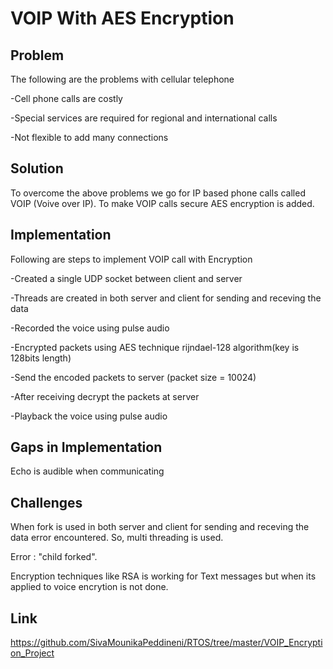 
# **VOIP With AES Encryption**

## **Problem**
The following are the problems with cellular telephone

-Cell phone calls are costly

-Special services are required for regional and international calls

-Not flexible to add many connections

## **Solution**

To overcome the above problems we go for IP based phone calls called VOIP  (Voive over IP). 
To make VOIP calls secure AES encryption is added.

## **Implementation**
Following are steps to implement VOIP call with Encryption

-Created a single UDP socket between client and server

-Threads are created in both server and client for sending and receving the data

-Recorded the voice using pulse audio

-Encrypted packets using AES technique rijndael-128 algorithm(key is 128bits length) 

-Send the encoded packets to server (packet size = 10024)

-After receiving decrypt the packets at server

-Playback the voice using pulse audio


## **Gaps in Implementation**

Echo is audible when communicating

## **Challenges**

When fork is used in both server and client for sending and receving the data error encountered. So, multi threading is used.

Error : "child forked".

Encryption techniques like RSA is working for Text messages but when its applied to voice encrytion is not done.

## **Link**
https://github.com/SivaMounikaPeddineni/RTOS/tree/master/VOIP_Encryption_Project




